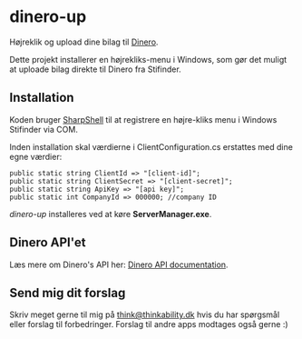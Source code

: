 # dinero-up
Højreklik og upload dine bilag til [Dinero](http://www.dinero.dk).

Dette projekt installerer en højrekliks-menu i Windows, som gør det muligt at uploade bilag direkte til Dinero fra Stifinder.

## Installation
Koden bruger [SharpShell](https://github.com/dwmkerr/sharpshell) til at registrere en højre-kliks menu i Windows Stifinder via COM.

Inden installation skal værdierne i ClientConfiguration.cs erstattes med dine egne værdier:

```
public static string ClientId => "[client-id]";
public static string ClientSecret => "[client-secret]";
public static string ApiKey => "[api key]";
public static int CompanyId => 000000; //company ID
```

*dinero-up* installeres ved at køre **ServerManager.exe**.

## Dinero API'et
Læs mere om Dinero's API her: [Dinero API documentation](https://api.dinero.dk/docs).

## Send mig dit forslag
Skriv meget gerne til mig på [think@thinkability.dk](mailto:think@thinkability.dk) hvis du har spørgsmål eller forslag til forbedringer. Forslag til andre apps modtages også gerne :) 
